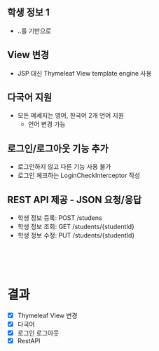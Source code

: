 ## 학생 정보 1
- ..를 기반으로

## View 변경
- JSP 대신 Thymeleaf View template engine 사용

## 다국어 지원
- 모든 메세지는 영어, 한국어 2개 언어 지원
    - 언어 변경 가능

## 로그인/로그아웃 기능 추가
- 로그인하지 않고 다른 기능 사용 불가
- 로그인 체크하는 LoginCheckInterceptor 작성

## REST API 제공 - JSON 요청/응답
- 학생 정보 등록: POST /studens
- 학생 정보 조회: GET /students/{studentId}
- 학생 정보 수정: PUT /students/{studentId}

<br/>
<br/>
<br/>

# 결과
- [X] Thymeleaf View 변경
- [X] 다국어
- [X] 로그인 로그아웃
- [X] RestAPI
